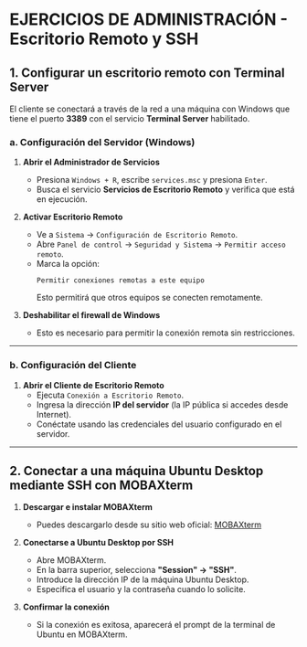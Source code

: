 # EJERCICIOS DE ADMINISTRACIÓN - Escritorio Remoto y SSH  

## 1. Configurar un escritorio remoto con Terminal Server  
El cliente se conectará a través de la red a una máquina con Windows que tiene el puerto **3389** con el servicio **Terminal Server** habilitado.  

### a. Configuración del Servidor (Windows)  

1. **Abrir el Administrador de Servicios**  
   - Presiona `Windows + R`, escribe `services.msc` y presiona `Enter`.  
   - Busca el servicio **Servicios de Escritorio Remoto** y verifica que está en ejecución.  

2. **Activar Escritorio Remoto**  
   - Ve a `Sistema` → `Configuración de Escritorio Remoto`.  
   - Abre `Panel de control` → `Seguridad y Sistema` → `Permitir acceso remoto`.  
   - Marca la opción:  
     ```plaintext
     Permitir conexiones remotas a este equipo
     ```  
     Esto permitirá que otros equipos se conecten remotamente.  

3. **Deshabilitar el firewall de Windows**  
   - Esto es necesario para permitir la conexión remota sin restricciones.  

---

### b. Configuración del Cliente  

1. **Abrir el Cliente de Escritorio Remoto**  
   - Ejecuta `Conexión a Escritorio Remoto`.  
   - Ingresa la dirección **IP del servidor** (la IP pública si accedes desde Internet).  
   - Conéctate usando las credenciales del usuario configurado en el servidor.  

---

## 2. Conectar a una máquina Ubuntu Desktop mediante SSH con MOBAXterm  

 

1. **Descargar e instalar MOBAXterm**  
   - Puedes descargarlo desde su sitio web oficial: [MOBAXterm](https://mobaxterm.mobatek.net/)  

2. **Conectarse a Ubuntu Desktop por SSH**  
   - Abre MOBAXterm.  
   - En la barra superior, selecciona **"Session" → "SSH"**.  
   - Introduce la dirección IP de la máquina Ubuntu Desktop.  
   - Especifica el usuario y la contraseña cuando lo solicite.  

3. **Confirmar la conexión**  
   - Si la conexión es exitosa, aparecerá el prompt de la terminal de Ubuntu en MOBAXterm.  
